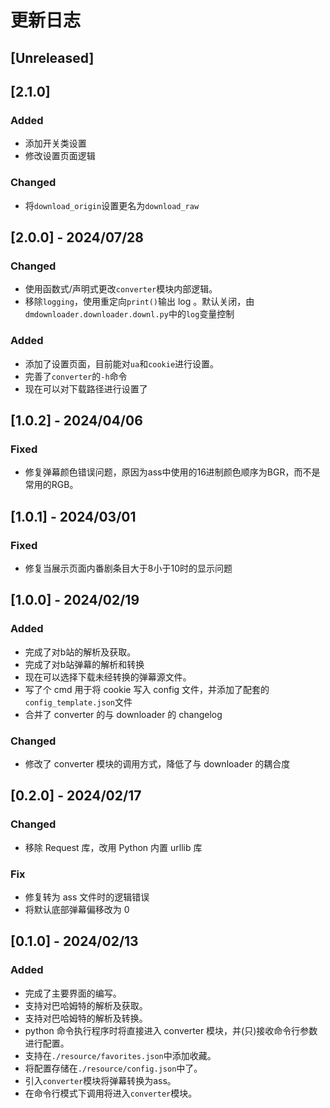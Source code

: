 # 更新日志

## [Unreleased]

## [2.1.0]

### Added
- 添加开关类设置
- 修改设置页面逻辑

### Changed
- 将`download_origin`设置更名为`download_raw`
  

## [2.0.0] - 2024/07/28

### Changed
- 使用函数式/声明式更改`converter`模块内部逻辑。
- 移除`logging`，使用重定向`print()`输出 log 。默认关闭，由`dmdownloader.downloader.downl.py`中的`log`变量控制

### Added
- 添加了设置页面，目前能对`ua`和`cookie`进行设置。
- 完善了`converter`的`-h`命令
- 现在可以对下载路径进行设置了


## [1.0.2] - 2024/04/06

### Fixed
- 修复弹幕颜色错误问题，原因为ass中使用的16进制颜色顺序为BGR，而不是常用的RGB。


## [1.0.1] - 2024/03/01

### Fixed
- 修复当展示页面内番剧条目大于8小于10时的显示问题


## [1.0.0] - 2024/02/19

### Added
- 完成了对b站的解析及获取。
- 完成了对b站弹幕的解析和转换
- 现在可以选择下载未经转换的弹幕源文件。
- 写了个 cmd 用于将 cookie 写入 config 文件，并添加了配套的`config_template.json`文件
- 合并了 converter 的与 downloader 的 changelog

### Changed
- 修改了 converter 模块的调用方式，降低了与 downloader 的耦合度


## [0.2.0] - 2024/02/17

### Changed
- 移除 Request 库，改用 Python 内置 urllib 库

### Fix
- 修复转为 ass 文件时的逻辑错误
- 将默认底部弹幕偏移改为 0


## [0.1.0] - 2024/02/13

### Added
- 完成了主要界面的编写。
- 支持对巴哈姆特的解析及获取。
- 支持对巴哈姆特的解析及转换。
- python 命令执行程序时将直接进入 converter 模块，并(只)接收命令行参数进行配置。
- 支持在`./resource/favorites.json`中添加收藏。
- 将配置存储在`./resource/config.json`中了。
- 引入`converter`模块将弹幕转换为ass。
- 在命令行模式下调用将进入`converter`模块。